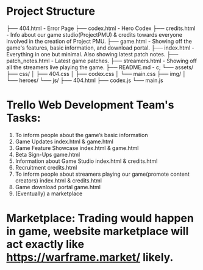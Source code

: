 # Project Structure

├── 404.html          - Error Page
├── codex.html        - Hero Codex
├── credits.html      - Info about our game studio(ProjectPMU) & credits towards everyone involved in the creation of Project PMU.
├── game.html         - Showing off the game's features, basic information, and download portal.
├── index.html        - Everything in one but minimal. Also showing latest patch notes.
├── patch_notes.html  - Latest game patches.
├── streamers.html    - Showing off all the streamers live playing the game.
├── README.md         - c;
└── assets/
    ├── css/
    │   ├── 404.css
    │   ├── codex.css
    │   └── main.css
    ├── img/
    │   └── heroes/
    └── js/
        ├── 404.html
        ├── codex.js
        └── main.js

# Trello Web Development Team's Tasks:

1. To inform people about the game’s basic information                          
2. Game Updates                                                                   index.html & game.html
3. Game Feature Showcase                                                          index.html & game.html
4. Beta Sign-Ups                                                                  game.html
5. Information about Game Studio                                                  index.html & credits.html
6. Recruitment                                                                    credits.html
7. To inform people about streamers playing our game(promote content creators)    index.html & credits.html
8. Game download portal                                                           game.html
9. (Eventually) a marketplace                                                     

# Marketplace: Trading would happen in game, weebsite marketplace will act exactly like https://warframe.market/ likely.